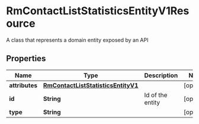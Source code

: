 

# RmContactListStatisticsEntityV1Resource

A class that represents a domain entity exposed by an API

## Properties

| Name | Type | Description | Notes |
|------------ | ------------- | ------------- | -------------|
|**attributes** | [**RmContactListStatisticsEntityV1**](RmContactListStatisticsEntityV1.md) |  |  [optional] |
|**id** | **String** | Id of the entity |  [optional] |
|**type** | **String** |  |  [optional] |



